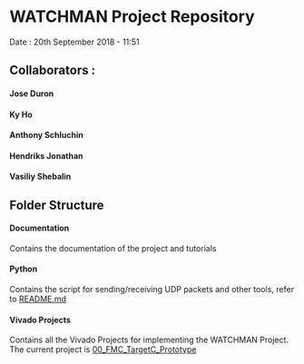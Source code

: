 # WATCHMAN Project Repository
Date : 20th September 2018 - 11:51

## Collaborators :
#### Jose Duron
#### Ky Ho
#### Anthony Schluchin
#### Hendriks Jonathan
#### Vasiliy Shebalin

## Folder Structure

#### Documentation
Contains the documentation of the project and tutorials

#### Python
Contains the script for sending/receiving UDP packets and other tools, refer to [README.md](Python/README.md)

#### Vivado Projects
Contains all the Vivado Projects for implementing the WATCHMAN Project. The current project is [00_FMC_TargetC_Prototype](Vivado_Project/00_FMC_TargetC_Prototype/ReadMe.md)
